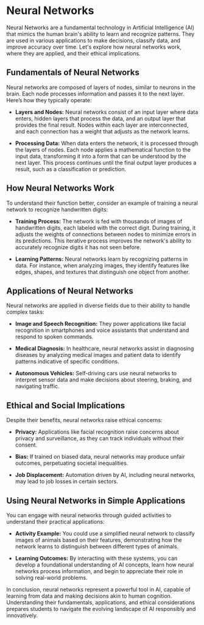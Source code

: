 # Neural Networks

Neural Networks are a fundamental technology in Artificial Intelligence (AI) that mimics the human brain's ability to learn and recognize patterns. They are used in various applications to make decisions, classify data, and improve accuracy over time. Let's explore how neural networks work, where they are applied, and their ethical implications.

## Fundamentals of Neural Networks

Neural networks are composed of layers of nodes, similar to neurons in the brain. Each node processes information and passes it to the next layer. Here’s how they typically operate:

- **Layers and Nodes:** Neural networks consist of an input layer where data enters, hidden layers that process the data, and an output layer that provides the final result. Nodes within each layer are interconnected, and each connection has a weight that adjusts as the network learns.

- **Processing Data:** When data enters the network, it is processed through the layers of nodes. Each node applies a mathematical function to the input data, transforming it into a form that can be understood by the next layer. This process continues until the final output layer produces a result, such as a classification or prediction.

## How Neural Networks Work

To understand their function better, consider an example of training a neural network to recognize handwritten digits:

- **Training Process:** The network is fed with thousands of images of handwritten digits, each labeled with the correct digit. During training, it adjusts the weights of connections between nodes to minimize errors in its predictions. This iterative process improves the network's ability to accurately recognize digits it has not seen before.

- **Learning Patterns:** Neural networks learn by recognizing patterns in data. For instance, when analyzing images, they identify features like edges, shapes, and textures that distinguish one object from another.

## Applications of Neural Networks

Neural networks are applied in diverse fields due to their ability to handle complex tasks:

- **Image and Speech Recognition:** They power applications like facial recognition in smartphones and voice assistants that understand and respond to spoken commands.

- **Medical Diagnosis:** In healthcare, neural networks assist in diagnosing diseases by analyzing medical images and patient data to identify patterns indicative of specific conditions.

- **Autonomous Vehicles:** Self-driving cars use neural networks to interpret sensor data and make decisions about steering, braking, and navigating traffic.

## Ethical and Social Implications

Despite their benefits, neural networks raise ethical concerns:

- **Privacy:** Applications like facial recognition raise concerns about privacy and surveillance, as they can track individuals without their consent.

- **Bias:** If trained on biased data, neural networks may produce unfair outcomes, perpetuating societal inequalities.

- **Job Displacement:** Automation driven by AI, including neural networks, may lead to job losses in certain sectors.

## Using Neural Networks in Simple Applications

You can engage with neural networks through guided activities to understand their practical applications:

- **Activity Example:** You could use a simplified neural network to classify images of animals based on their features, demonstrating how the network learns to distinguish between different types of animals.

- **Learning Outcomes:** By interacting with these systems, you can develop a foundational understanding of AI concepts, learn how neural networks process information, and begin to appreciate their role in solving real-world problems.

In conclusion, neural networks represent a powerful tool in AI, capable of learning from data and making decisions akin to human cognition. Understanding their fundamentals, applications, and ethical considerations prepares students to navigate the evolving landscape of AI responsibly and innovatively.